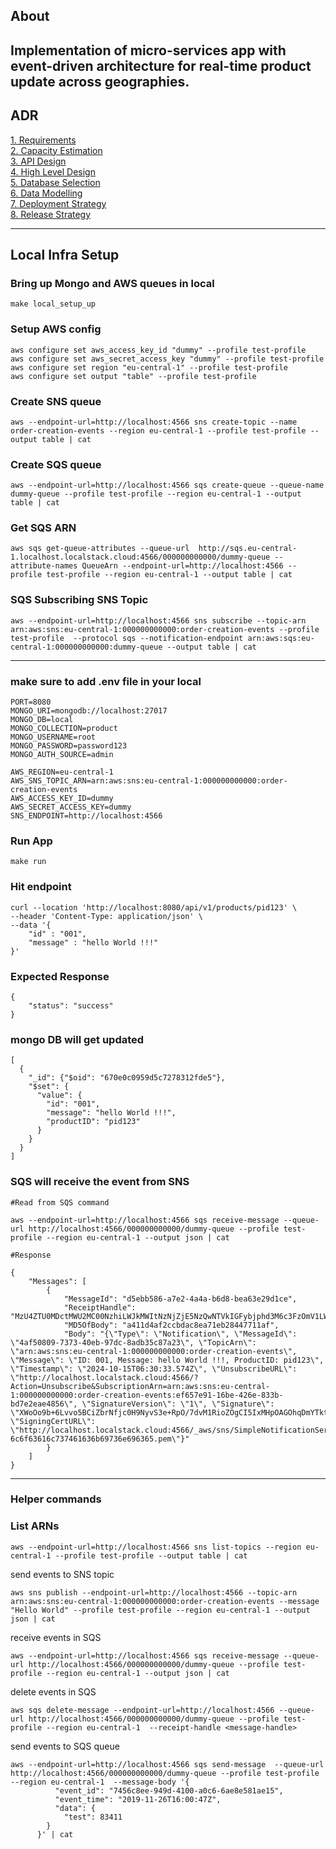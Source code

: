 ## About
Implementation of micro-services app with event-driven architecture for real-time product update across geographies.
---
## ADR

[1. Requirements](https://github.com/arnabghs/product-information-updater/blob/main/ADR/1.%20requirements/requirements.md)
<br>
[2. Capacity Estimation](https://github.com/arnabghs/product-information-updater/blob/main/ADR/2.%20capacityEstimation/estimation.md)
<br>
[3. API Design](https://github.com/arnabghs/product-information-updater/blob/main/ADR/3.%20APIDesign/api.md)
<br>
[4. High Level Design](https://github.com/arnabghs/product-information-updater/blob/main/ADR/4.%20highLevelDesign/design.md)
<br>
[5. Database Selection](https://github.com/arnabghs/product-information-updater/blob/main/ADR/5.%20databaseSelection/dbSelection.md)
<br>
[6. Data Modelling](https://github.com/arnabghs/product-information-updater/blob/main/ADR/6.%20dataModelling/dataModelling.md)
<br>
[7. Deployment Strategy](https://github.com/arnabghs/product-information-updater/blob/main/ADR/7.%20deploymentStrategy/deployment.md)
<br>
[8. Release Strategy](https://github.com/arnabghs/product-information-updater/blob/main/ADR/8.%20releaseStrategy/release.md)
<br>


---

## Local Infra  Setup

### Bring up Mongo and AWS queues in local
```
make local_setup_up
```

### Setup AWS config
```
aws configure set aws_access_key_id "dummy" --profile test-profile
aws configure set aws_secret_access_key "dummy" --profile test-profile
aws configure set region "eu-central-1" --profile test-profile
aws configure set output "table" --profile test-profile
```

### Create SNS queue
```
aws --endpoint-url=http://localhost:4566 sns create-topic --name order-creation-events --region eu-central-1 --profile test-profile --output table | cat
```

### Create SQS queue
```
aws --endpoint-url=http://localhost:4566 sqs create-queue --queue-name dummy-queue --profile test-profile --region eu-central-1 --output table | cat
```

### Get SQS ARN
```
aws sqs get-queue-attributes --queue-url  http://sqs.eu-central-1.localhost.localstack.cloud:4566/000000000000/dummy-queue --attribute-names QueueArn --endpoint-url=http://localhost:4566 --profile test-profile --region eu-central-1 --output table | cat
```

### SQS Subscribing SNS Topic
```
aws --endpoint-url=http://localhost:4566 sns subscribe --topic-arn   arn:aws:sns:eu-central-1:000000000000:order-creation-events --profile test-profile  --protocol sqs --notification-endpoint arn:aws:sqs:eu-central-1:000000000000:dummy-queue --output table | cat
```
----------------------------------------------
### make sure to add .env file in your local

```
PORT=8080
MONGO_URI=mongodb://localhost:27017
MONGO_DB=local
MONGO_COLLECTION=product
MONGO_USERNAME=root
MONGO_PASSWORD=password123
MONGO_AUTH_SOURCE=admin

AWS_REGION=eu-central-1
AWS_SNS_TOPIC_ARN=arn:aws:sns:eu-central-1:000000000000:order-creation-events
AWS_ACCESS_KEY_ID=dummy
AWS_SECRET_ACCESS_KEY=dummy
SNS_ENDPOINT=http://localhost:4566
```

### Run App
```
make run
```

### Hit endpoint
```
curl --location 'http://localhost:8080/api/v1/products/pid123' \
--header 'Content-Type: application/json' \
--data '{
    "id" : "001",
    "message" : "hello World !!!"
}'
```

### Expected Response
```
{
    "status": "success"
}
```

### mongo DB will get updated
```
[
  {
    "_id": {"$oid": "670e0c0959d5c7278312fde5"},
    "$set": {
      "value": {
        "id": "001",
        "message": "hello World !!!",
        "productID": "pid123"
      }
    }
  }
]
```

### SQS will receive the event from SNS
```
#Read from SQS command

aws --endpoint-url=http://localhost:4566 sqs receive-message --queue-url http://localhost:4566/000000000000/dummy-queue --profile test-profile --region eu-central-1 --output json | cat
```

```
#Response

{
    "Messages": [
        {
            "MessageId": "d5ebb586-a7e2-4a4a-b6d8-bea63e29d1ce",
            "ReceiptHandle": "MzU4ZTU0MDctMWU2MC00NzhiLWJkMWItNzNjZjE5NzQwNTVkIGFybjphd3M6c3FzOmV1LWNlbnRyYWwtMTowMDAwMDAwMDAwMDA6ZHVtbXktcXVldWUgZDVlYmI1ODYtYTdlMi00YTRhLWI2ZDgtYmVhNjNlMjlkMWNlIDE3Mjg5NzM4NTMuMjQwNzQ3NQ==",
            "MD5OfBody": "a411d4af2ccbdac8ea71eb28447711af",
            "Body": "{\"Type\": \"Notification\", \"MessageId\": \"4af50809-7373-40eb-97dc-8adb35c87a23\", \"TopicArn\": \"arn:aws:sns:eu-central-1:000000000000:order-creation-events\", \"Message\": \"ID: 001, Message: hello World !!!, ProductID: pid123\", \"Timestamp\": \"2024-10-15T06:30:33.574Z\", \"UnsubscribeURL\": \"http://localhost.localstack.cloud:4566/?Action=Unsubscribe&SubscriptionArn=arn:aws:sns:eu-central-1:000000000000:order-creation-events:ef657e91-16be-426e-833b-bd7e2eae4856\", \"SignatureVersion\": \"1\", \"Signature\": \"XWoOo9b+6Lvvo5BCiZbrNfjc0H9NyvS3e+RpO/7dvM1RioZOgCI5IxMHpOAGOhqDmYTktrqTFCi8XgYnarReUHR+G5kDEGVlqxfTgJ34Sp28wVfrOKOywErd9DloaGtPK+T3ik9rl8wj4i9whz82CTOKKe76o1wutpvU/i1Mi/oEcxkMeQukmxPJm1ikF08Gr9MVMaDU4tcNvm49sAN+9y+zsZbUuuPMhtLIADRatZfpyl/OERT0PqMpY7jp618QycSgxzi1dsZ4p54TP4U/luMMoM/TVmwZknEj/iGJOkDAbxN7HTFsSH8PO9Fg/pzOw91hAs0UdqoyUMgSAzcn7w==\", \"SigningCertURL\": \"http://localhost.localstack.cloud:4566/_aws/sns/SimpleNotificationService-6c6f63616c737461636b69736e696365.pem\"}"
        }
    ]
}
```

----------------------------------------------
### Helper commands

### List ARNs
```
aws --endpoint-url=http://localhost:4566 sns list-topics --region eu-central-1 --profile test-profile --output table | cat
```

send events to SNS topic
```
aws sns publish --endpoint-url=http://localhost:4566 --topic-arn arn:aws:sns:eu-central-1:000000000000:order-creation-events --message "Hello World" --profile test-profile --region eu-central-1 --output json | cat
```

receive events in SQS
```
aws --endpoint-url=http://localhost:4566 sqs receive-message --queue-url http://localhost:4566/000000000000/dummy-queue --profile test-profile --region eu-central-1 --output json | cat
```

delete events in SQS
```
aws sqs delete-message --endpoint-url=http://localhost:4566 --queue-url http://localhost:4566/000000000000/dummy-queue --profile test-profile --region eu-central-1  --receipt-handle <message-handle>
```

send events to SQS queue
```
aws --endpoint-url=http://localhost:4566 sqs send-message  --queue-url http://localhost:4566/000000000000/dummy-queue --profile test-profile --region eu-central-1  --message-body '{
          "event_id": "7456c8ee-949d-4100-a0c6-6ae8e581ae15",
          "event_time": "2019-11-26T16:00:47Z",
          "data": {
            "test": 83411
        }
      }' | cat
```
